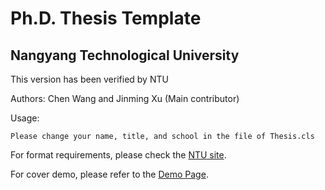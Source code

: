 # Ph.D. Thesis Template 
## Nangyang Technological University 

This version has been verified by NTU

Authors: Chen Wang and Jinming Xu (Main contributor)

Usage:
    
    Please change your name, title, and school in the file of Thesis.cls

For format requirements, please check the [NTU site](http://www.ntu.edu.sg/Students/Graduate/AcademicServices/Thesis/Pages/Formatoffinalthesis.aspx).

For cover demo, please refer to the [Demo Page](http://www.ntu.edu.sg/sasd/oas/ge/Documents/FormatofThesis_Sample_Oct2017.pdf).
